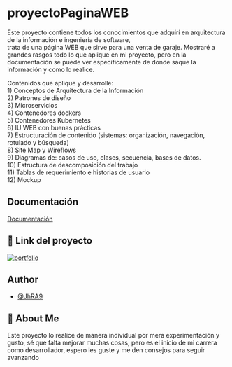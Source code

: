 
# proyectoPaginaWEB

Este proyecto contiene todos los conocimientos que adquirí en arquitectura de la información e ingeniería de software, trata de una página WEB que sirve para una venta de garaje. Mostraré a grandes rasgos todo lo que aplique en mi proyecto, pero en la documentación se puede ver específicamente de donde saque la información y como lo realice.

Contenidos que aplique y desarrolle:  
1) Conceptos de Arquitectura de la Información  
2) Patrones de diseño   
3) Microservicios  
4) Contenedores dockers  
5) Contenedores Kubernetes  
6) IU WEB con buenas prácticas  
7) Estructuración de contenido (sistemas: organización, navegación, rotulado y búsqueda)  
8) Site Map y Wireflows  
9) Diagramas de: casos de uso, clases, secuencia, bases de datos.  
10) Estructura de descomposición del trabajo  
11) Tablas de requerimiento e historias de usuario  
12) Mockup  


## Documentación

[Documentación](https://drive.google.com/uc?export=download&id=1YmVH5y3X5nZc2dlWpp4f85gsHC3AEgLT)


## 🔗 Link del proyecto
[![portfolio](https://img.shields.io/badge/my_portfolio-000?style=for-the-badge&logo=ko-fi&logoColor=white)](https://jhperezr.netlify.app//)



## Author

- [@JhRA9](https://github.com/JhRA9)


## 🚀 About Me
Este proyecto lo realicé de manera individual por mera experimentación y gusto, sé que falta mejorar muchas cosas, pero es el inicio de mi carrera como desarrollador, espero les guste y me den consejos para seguir avanzando

